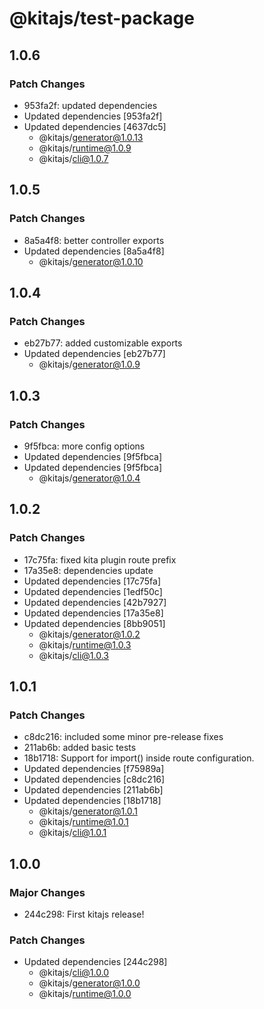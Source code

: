 # @kitajs/test-package

## 1.0.6

### Patch Changes

- 953fa2f: updated dependencies
- Updated dependencies [953fa2f]
- Updated dependencies [4637dc5]
  - @kitajs/generator@1.0.13
  - @kitajs/runtime@1.0.9
  - @kitajs/cli@1.0.7

## 1.0.5

### Patch Changes

- 8a5a4f8: better controller exports
- Updated dependencies [8a5a4f8]
  - @kitajs/generator@1.0.10

## 1.0.4

### Patch Changes

- eb27b77: added customizable exports
- Updated dependencies [eb27b77]
  - @kitajs/generator@1.0.9

## 1.0.3

### Patch Changes

- 9f5fbca: more config options
- Updated dependencies [9f5fbca]
- Updated dependencies [9f5fbca]
  - @kitajs/generator@1.0.4

## 1.0.2

### Patch Changes

- 17c75fa: fixed kita plugin route prefix
- 17a35e8: dependencies update
- Updated dependencies [17c75fa]
- Updated dependencies [1edf50c]
- Updated dependencies [42b7927]
- Updated dependencies [17a35e8]
- Updated dependencies [8bb9051]
  - @kitajs/generator@1.0.2
  - @kitajs/runtime@1.0.3
  - @kitajs/cli@1.0.3

## 1.0.1

### Patch Changes

- c8dc216: included some minor pre-release fixes
- 211ab6b: added basic tests
- 18b1718: Support for import() inside route configuration.
- Updated dependencies [f75989a]
- Updated dependencies [c8dc216]
- Updated dependencies [211ab6b]
- Updated dependencies [18b1718]
  - @kitajs/generator@1.0.1
  - @kitajs/runtime@1.0.1
  - @kitajs/cli@1.0.1

## 1.0.0

### Major Changes

- 244c298: First kitajs release!

### Patch Changes

- Updated dependencies [244c298]
  - @kitajs/cli@1.0.0
  - @kitajs/generator@1.0.0
  - @kitajs/runtime@1.0.0
